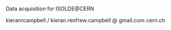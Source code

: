 Data acquisition for ISOLDE@CERN

kieranrcampbell / kieran.renfrew.campbell
		@
gmail.com		cern.ch

